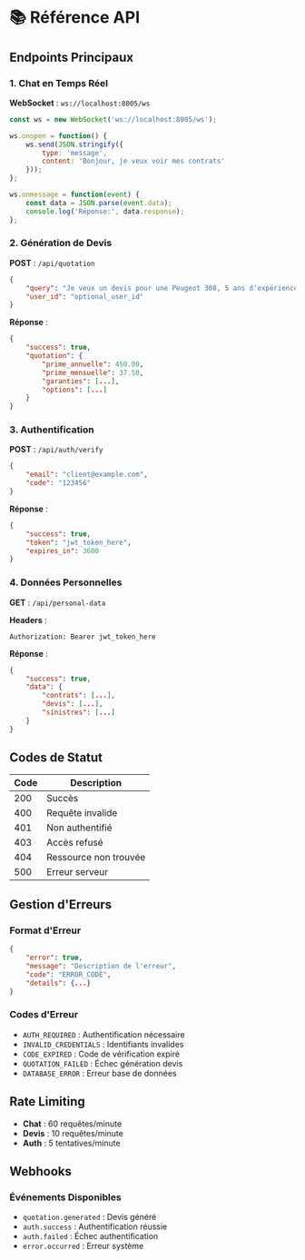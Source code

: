 # 📚 Référence API

## Endpoints Principaux

### 1. Chat en Temps Réel
**WebSocket** : `ws://localhost:8005/ws`

```javascript
const ws = new WebSocket('ws://localhost:8005/ws');

ws.onopen = function() {
    ws.send(JSON.stringify({
        type: 'message',
        content: 'Bonjour, je veux voir mes contrats'
    }));
};

ws.onmessage = function(event) {
    const data = JSON.parse(event.data);
    console.log('Réponse:', data.response);
};
```

### 2. Génération de Devis
**POST** : `/api/quotation`

```json
{
    "query": "Je veux un devis pour une Peugeot 308, 5 ans d'expérience",
    "user_id": "optional_user_id"
}
```

**Réponse** :
```json
{
    "success": true,
    "quotation": {
        "prime_annuelle": 450.00,
        "prime_mensuelle": 37.50,
        "garanties": [...],
        "options": [...]
    }
}
```

### 3. Authentification
**POST** : `/api/auth/verify`

```json
{
    "email": "client@example.com",
    "code": "123456"
}
```

**Réponse** :
```json
{
    "success": true,
    "token": "jwt_token_here",
    "expires_in": 3600
}
```

### 4. Données Personnelles
**GET** : `/api/personal-data`

**Headers** :
```
Authorization: Bearer jwt_token_here
```

**Réponse** :
```json
{
    "success": true,
    "data": {
        "contrats": [...],
        "devis": [...],
        "sinistres": [...]
    }
}
```

## Codes de Statut

| Code | Description |
|------|-------------|
| 200 | Succès |
| 400 | Requête invalide |
| 401 | Non authentifié |
| 403 | Accès refusé |
| 404 | Ressource non trouvée |
| 500 | Erreur serveur |

## Gestion d'Erreurs

### Format d'Erreur
```json
{
    "error": true,
    "message": "Description de l'erreur",
    "code": "ERROR_CODE",
    "details": {...}
}
```

### Codes d'Erreur
- `AUTH_REQUIRED` : Authentification nécessaire
- `INVALID_CREDENTIALS` : Identifiants invalides
- `CODE_EXPIRED` : Code de vérification expiré
- `QUOTATION_FAILED` : Échec génération devis
- `DATABASE_ERROR` : Erreur base de données

## Rate Limiting

- **Chat** : 60 requêtes/minute
- **Devis** : 10 requêtes/minute
- **Auth** : 5 tentatives/minute

## Webhooks

### Événements Disponibles
- `quotation.generated` : Devis généré
- `auth.success` : Authentification réussie
- `auth.failed` : Échec authentification
- `error.occurred` : Erreur système
